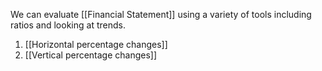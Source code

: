 We can evaluate [[Financial Statement]] using a variety of tools including ratios and looking at trends.
1. [[Horizontal percentage changes]]
2. [[Vertical percentage changes]]